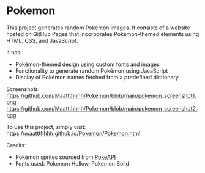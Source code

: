 # Pokemon
This project generates random Pokemon images. It consists of a website hosted on GitHub Pages that incorporates Pokémon-themed elements using HTML, CSS, and JavaScript.

It has:
- Pokémon-themed design using custom fonts and images
- Functionality to generate random Pokémon using JavaScript
- Display of Pokémon names fetched from a predefined dictionary

Screenshots:
https://github.com/Maattthhhh/Pokemon/blob/main/pokemon_screenshot1.png
https://github.com/Maattthhhh/Pokemon/blob/main/pokemon_screenshot2.png

To use this project, simply visit: https://maattthhhh.github.io/Pokemon/Pokemon.html

Credits:
- Pokémon sprites sourced from [PokeAPI](https://pokeapi.co/)
- Fonts used: Pokemon Hollow, Pokemon Solid
